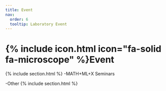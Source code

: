 ```yaml
---
title: Event
nav:
  order: 6
  tooltip: Laboratory Event
---
```


# {% include icon.html icon="fa-solid fa-microscope" %}Event


{% include section.html %}
-MATH+ML+X Seminars 

-Other
{% include section.html %}